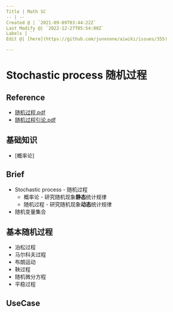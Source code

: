 ```yaml
---
Title | Math SC
-- | --
Created @ | `2021-09-09T03:44:22Z`
Last Modify @| `2022-12-27T05:54:00Z`
Labels | ``
Edit @| [here](https://github.com/junxnone/aiwiki/issues/355)

---
```

# Stochastic process 随机过程

## Reference
- [随机过程.pdf](https://github.com/junxnone/tech-io/files/7133335/default.pdf)
- [随机过程引论.pdf](https://github.com/junxnone/tech-io/files/6187443/default.pdf)

## 基础知识
- [概率论]

## Brief
- Stochastic process - 随机过程
  - 概率论 - 研究随机现象**静态**统计规律
  - 随机过程 - 研究随机现象**动态**统计规律
- 随机变量集合

## 基本随机过程
- 泊松过程
- 马尔科夫过程
- 布朗运动
- 鞅过程
- 随机微分方程
- 平稳过程
## UseCase

